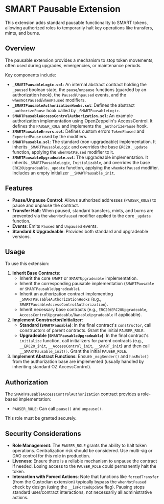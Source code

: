 # SMART Pausable Extension

This extension adds standard pausable functionality to SMART tokens, allowing authorized roles to temporarily halt key operations like transfers, mints, and burns.

## Overview

The pausable extension provides a mechanism to stop token movements, often used during upgrades, emergencies, or maintenance periods.

Key components include:

-   **`_SMARTPausableLogic.sol`**: An internal abstract contract holding the `_paused` boolean state, the `pause`/`unpause` functions (guarded by an authorization hook), the `Paused`/`Unpaused` events, and the `whenNotPaused`/`whenPaused` modifiers.
-   **`_SMARTPausableAuthorizationHooks.sol`**: Defines the abstract `_authorizePause` hook called by `_SMARTPausableLogic`.
-   **`SMARTPausableAccessControlAuthorization.sol`**: An example authorization implementation using OpenZeppelin's AccessControl. It defines the `PAUSER_ROLE` and implements the `_authorizePause` hook.
-   **`SMARTPausableErrors.sol`**: Defines custom errors `TokenPaused` and `ExpectedPause` used by the modifiers.
-   **`SMARTPausable.sol`**: The standard (non-upgradeable) implementation. It inherits `_SMARTPausableLogic` and overrides the base `ERC20._update` function, applying the `whenNotPaused` modifier to it.
-   **`SMARTPausableUpgradeable.sol`**: The upgradeable implementation. It inherits `_SMARTPausableLogic`, `Initializable`, and overrides the base `ERC20Upgradeable._update` function, applying the `whenNotPaused` modifier. Includes an empty initializer `__SMARTPausable_init`.

## Features

-   **Pause/Unpause Control**: Allows authorized addresses (`PAUSER_ROLE`) to pause and unpause the contract.
-   **Transfer Halt**: When paused, standard transfers, mints, and burns are prevented via the `whenNotPaused` modifier applied to the core `_update` function.
-   **Events**: Emits `Paused` and `Unpaused` events.
-   **Standard & Upgradeable**: Provides both standard and upgradeable versions.

## Usage

To use this extension:

1.  **Inherit Base Contracts**:
    *   Inherit the core `SMART` or `SMARTUpgradeable` implementation.
    *   Inherit the corresponding pausable implementation (`SMARTPausable` or `SMARTPausableUpgradeable`).
    *   Inherit an authorization contract implementing `_SMARTPausableAuthorizationHooks` (e.g., `SMARTPausableAccessControlAuthorization`).
    *   Inherit necessary base contracts (e.g., `ERC20`/`ERC20Upgradeable`, `AccessControlUpgradeable`/`OwnableUpgradeable` if applicable).
2.  **Implement Constructor/Initializer**:
    *   **Standard (`SMARTPausable`)**: In the final contract's `constructor`, call constructors of parent contracts. Grant the initial `PAUSER_ROLE`.
    *   **Upgradeable (`SMARTPausableUpgradeable`)**: In the final contract's `initialize` function, call initializers for parent contracts (e.g., `__ERC20_init`, `__AccessControl_init`, `__SMART_init`) and then call `__SMARTPausable_init()`. Grant the initial `PAUSER_ROLE`.
3.  **Implement Abstract Functions**: Ensure `_msgSender()` and `hasRole()` from the authorization base are implemented (usually handled by inheriting standard OZ AccessControl).

## Authorization

The `SMARTPausableAccessControlAuthorization` contract provides a role-based implementation:

-   `PAUSER_ROLE`: Can call `pause()` and `unpause()`.

This role must be granted securely.

## Security Considerations

-   **Role Management**: The `PAUSER_ROLE` grants the ability to halt token operations. Centralization risk should be considered. Use multi-sig or DAO control for this role in production.
-   **Liveness**: Ensure there is a reliable mechanism to unpause the contract if needed. Losing access to the `PAUSER_ROLE` could permanently halt the token.
-   **Interaction with Forced Actions**: Note that functions like `forcedTransfer` (from the Custodian extension) typically bypass the `whenNotPaused` check by design (using the `__isForcedUpdate` flag). Pausing stops standard user/contract interactions, not necessarily all administrative actions.


